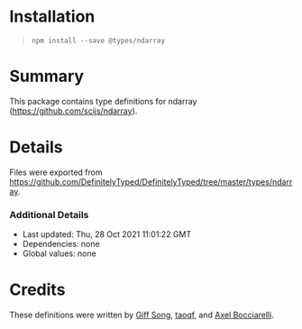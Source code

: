 # Installation
> `npm install --save @types/ndarray`

# Summary
This package contains type definitions for ndarray (https://github.com/scijs/ndarray).

# Details
Files were exported from https://github.com/DefinitelyTyped/DefinitelyTyped/tree/master/types/ndarray.

### Additional Details
 * Last updated: Thu, 28 Oct 2021 11:01:22 GMT
 * Dependencies: none
 * Global values: none

# Credits
These definitions were written by [Giff Song](https://github.com/pawsong), [taoqf](https://github.com/taoqf), and [Axel Bocciarelli](https://github.com/axelboc).
